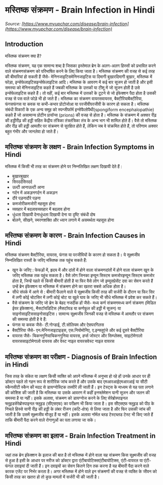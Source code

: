 # मस्तिष्क संक्रमण - Brain Infection in Hindi
_Source: [https://www.myupchar.com/disease/brain-infection](https://www.myupchar.com/disease/brain-infection)_

## Introduction
मस्तिष्क संक्रमण क्या है?
मस्तिष्क संक्रमण, यह एक सामान्य शब्द है जिसका इस्तेमाल ब्रेन के अलग-अलग हिस्सों को प्रभावित करने वाले संक्रमणसंक्रमण को परिभाषित करने के लिए किया जाता है। मस्तिष्क संक्रमण की वजह से कई तरह की बीमारियां हो सकती हैं जैसे- मेनिनजाइटिसमेनिनजाइटिस या दिमागी बुखारदिमागी बुखार, मस्तिष्क में फोड़ा, इन्सेफेलाइटिसइन्सेफेलाइटिस आदि। मस्तिष्क के आवरण में कई बार सूजन हो जाती है और इसी समस्या को मेनिनजाइटिस कहते हैं जबकी मस्तिष्क के उत्तकों या टीशू में जो सूजन होती है उसे इन्सेफेलाइटिस कहते हैं। तो वहीं, कई बार मस्तिष्क में उत्तकों के टूटने से जो इंफेक्शन पैदा होता है उसकी वजह से पस वाले फोड़े भी हो जाते हैं।
मस्तिष्क का संक्रमण वायरसवायरस, बैक्टीरियाबैक्टीरिया, फंगसफंगस या कवक या कभी-कभार प्रोटोजोआ या परजीवीपरजीवी के कारण हो सकता है। मस्तिष्क संबंधी विकारों के एक अन्य समूह को स्पन्जीफॉर्म इन्सेफैलोपैथी(spongiform encephalopathie) कहते हैं जो असामान्य प्रोटीन प्रायॉन्स (prions) की वजह से होता है। मस्तिष्क के संक्रमण में अक्सर रीढ़ की हड्डीरीढ़ की हड्डी सहित केंद्रीय तंत्रिका तंत्रतंत्रिका तंत्र के अन्य भाग भी शामिल होते हैं। वैसे तो मस्तिष्क और रीढ़ की हड्डी आमतौर पर संक्रमण से सुरक्षित होते हैं, लेकिन जब वे संक्रमित होते हैं, तो परिणाम अक्सर बहुत गंभीर और जानलेवा हो जाते हैं।

## मस्तिष्क संक्रमण के लक्षण - Brain Infection Symptoms in Hindi
मस्तिष्क में किसी भी तरह का संक्रमण होने पर निम्नलिखित लक्षण दिखायी देते हैं :
- बुखारबुखार
- सिरदर्दसिरदर्द
- उल्टी आनाउल्टी आना
- गर्दन में अकड़नगर्दन में अकड़न
- दौरे पड़नादौरे पड़ना
- कमजोरीकमजोरी महसूस होना
- व्यवहार में बदलावव्यवहार में बदलाव होना
- धुंधला दिखायी देनाधुंधला दिखायी देना या दृष्टि संबंधी दोष
- बोलने, सीखने, स्मरणशक्ति और ध्यान लगाने में असमर्थता महसूस होना

## मस्तिष्क संक्रमण के कारण - Brain Infection Causes in Hindi
मस्तिष्क संक्रमण बैक्टीरिया, वायरस, फंगस या परजीवियों के कारण हो सकता है। ये सूक्ष्मजीव निम्नलिखित रास्तों के जरिए मस्तिष्क तक पहुंच सकते हैं:
- खून के जरिए : फेफड़ों में, हृदय में और दांतों में होने वाला संक्रमणदांतों में होने वाला संक्रमण खून के जरिए मस्तिष्क तक पहुंच सकता है। वैसे लोग जिनका इम्यून सिस्टम कमजोरइम्यून सिस्टम कमजोर होता है, जिन्हें पहले से किसी बीमारी होती है या फिर वैसे लोग जो इम्यूसप्रेसेंट दवा का सेवन करते हैं उन्हें ब्रेन इंफेक्शन या मस्तिष्क में संक्रमण होने का खतरा सबसे अधिक होता है।
- सीधे संपर्क में आने से : बीमारी फैलाने वाले ये सूक्ष्मजीव किसी तरह की सर्जरी के दौरान या फिर सिर में लगी कोई चोटसिर में लगी कोई चोट या खुले घाव के जरिए भी सीधे मस्तिष्क में प्रवेश कर सकते हैं।
- वैसे संक्रमण के जरिए जो ब्रेन के बेहद नजदीक हों जैसे- मध्य कर्ण संक्रमणमध्य कर्ण संक्रमण (मिडिल ईयर इंफेक्शन), मैसटॉयडिटिस (मैसटॉयड या कर्णफूल की हड्डी में सूजन) या साइनोसाइटिससाइनोसाइटिस।
सामान्य सूक्ष्मजीव जिनकी वजह से मस्तिष्क में आमतौर पर संक्रमण की समस्या होती है वे हैं:
- फंगस या कवक जैसे- टी.गोन्डाई, टी.सोलियम और ऐसपरगिलस
- बैक्टीरिया जैसे- एन.मेनिनजाइटाइड्स, एस.नियोमोनिए, ए.इन्फ्लूएंजे और कई दूसरे बैक्टीरिया
- वायरस जैसे- चिकनगुनियाचिकनगुनिया वायरस, हर्प्स जोस्टर और सिम्प्लेक्स, साइटोमेगालो वायरससाइटोमेगालो वायरस और वेस्ट नाइल वायरसवेस्ट नाइल वायरस

## मस्तिष्क संक्रमण का परीक्षण - Diagnosis of Brain Infection in Hindi
जिस तरह के संकेत या लक्षण किसी व्यक्ति को अपने मस्तिष्क में अनुभव हो रहे हों उनके आधार पर ही डॉक्टर पहले तो गहन रूप से शारीरिक जांच करते हैं और उसके बाद एमआरआईएमआरआई या सीटी स्कैनसीटी स्कैन की मदद से डायग्नोस्टिक तस्वीरें ली जाती हैं। इन टेस्ट्स के माध्यम से यह पता लगाने की कोशिश की जाती है कि मस्तिष्क या उसके आवरण में कहीं इनफ्लेमेशन यानी सूजन और जलन की समस्या है या नहीं।
इसके अलावा, संक्रमण को डायग्नोज करने के लिए सेरेब्रोस्पाइनल फ्लूइडसेरेब्रोस्पाइनल फ्लूइड (सीएसएफ) का परीक्षण भी किया जाता है। इस सीएसएफ फ्लूइड को पीठ के निचले हिस्से यानी रीढ़ की हड्डी के लंबर रीजन (कटि-क्षेत्र) से लिया जाता है और फिर उसकी जांच की जाती है कि उसमें सूक्ष्मजीव मौजूद हैं या नहीं। इसके अलावा नॉर्मल ब्लड टेस्टब्लड टेस्ट भी किए जाते हैं ताकि बीमारी पैदा करने वाले रोगाणुओं का पता लगाया जा सके।

## मस्तिष्क संक्रमण का इलाज - Brain Infection Treatment in Hindi
जहां तक ब्रेन इंफेक्शन के इलाज की बात है तो मस्तिष्क में होने वाला यह संक्रमण किस सूक्ष्मजीव की वजह से हुआ है इसी के आधार पर मरीज को डॉक्टर द्वारा एंटीबायोटिक्सएंटीबायोटिक्स, एंटी-वायरल या एंटी-फंगल दवाइयां दी जाती हैं। इन दवाइयों का सेवन कितने दिन तक करना है यह बीमारी पैदा करने वाले कारक एजेंट पर निर्भर करता है। अगर मस्तिष्क में होने वाले इन संक्रमणों की वजह से व्यक्ति के जीवन को किसी तरह का खतरा हो तो कुछ मामलों में सर्जरी भी की जाती है।

